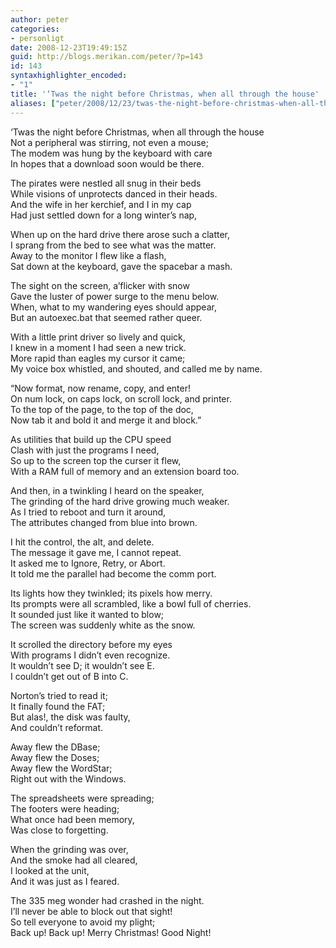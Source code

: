```yaml
---
author: peter
categories:
- personligt
date: 2008-12-23T19:49:15Z
guid: http://blogs.merikan.com/peter/?p=143
id: 143
syntaxhighlighter_encoded:
- "1"
title: '‘Twas the night before Christmas, when all through the house'
aliases: ["peter/2008/12/23/twas-the-night-before-christmas-when-all-through-the-house/"]
---
```


‘Twas the night before Christmas, when all through the house  
Not a peripheral was stirring, not even a mouse;  
The modem was hung by the keyboard with care  
In hopes that a download soon would be there.

The pirates were nestled all snug in their beds  
While visions of unprotects danced in their heads.  
And the wife in her kerchief, and I in my cap  
Had just settled down for a long winter’s nap,

When up on the hard drive there arose such a clatter,  
I sprang from the bed to see what was the matter.  
Away to the monitor I flew like a flash,  
Sat down at the keyboard, gave the spacebar a mash.

The sight on the screen, a’flicker with snow  
Gave the luster of power surge to the menu below.  
When, what to my wandering eyes should appear,  
But an autoexec.bat that seemed rather queer.

With a little print driver so lively and quick,  
I knew in a moment I had seen a new trick.  
More rapid than eagles my cursor it came;  
My voice box whistled, and shouted, and called me by name.

“Now format, now rename, copy, and enter!  
On num lock, on caps lock, on scroll lock, and printer.  
To the top of the page, to the top of the doc,  
Now tab it and bold it and merge it and block.”

As utilities that build up the CPU speed  
Clash with just the programs I need,  
So up to the screen top the curser it flew,  
With a RAM full of memory and an extension board too.

And then, in a twinkling I heard on the speaker,  
The grinding of the hard drive growing much weaker.  
As I tried to reboot and turn it around,  
The attributes changed from blue into brown.

I hit the control, the alt, and delete.  
The message it gave me, I cannot repeat.  
It asked me to Ignore, Retry, or Abort.  
It told me the parallel had become the comm port.

Its lights how they twinkled; its pixels how merry.  
Its prompts were all scrambled, like a bowl full of cherries.  
It sounded just like it wanted to blow;  
The screen was suddenly white as the snow.

It scrolled the directory before my eyes  
With programs I didn’t even recognize.  
It wouldn’t see D; it wouldn’t see E.  
I couldn’t get out of B into C.

Norton’s tried to read it;  
It finally found the FAT;  
But alas!, the disk was faulty,  
And couldn’t reformat.

Away flew the DBase;  
Away flew the Doses;  
Away flew the WordStar;  
Right out with the Windows.

The spreadsheets were spreading;  
The footers were heading;  
What once had been memory,  
Was close to forgetting.

When the grinding was over,  
And the smoke had all cleared,  
I looked at the unit,  
And it was just as I feared.

The 335 meg wonder had crashed in the night.  
I’ll never be able to block out that sight!  
So tell everyone to avoid my plight;  
Back up! Back up! Merry Christmas! Good Night!
